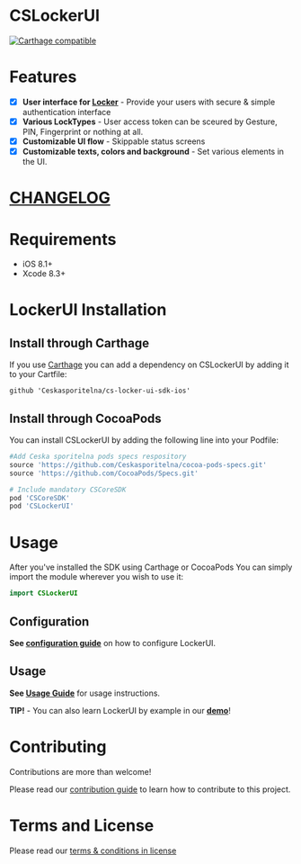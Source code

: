 # CSLockerUI

[![Carthage compatible](https://img.shields.io/badge/Carthage-compatible-4BC51D.svg?style=flat)](https://github.com/Carthage/Carthage)

# Features

- [x] **User interface for [Locker](https://github.com/Ceskasporitelna/cs-core-sdk-ios/blob/master/docs/locker.md)** - Provide your users with secure & simple authentication interface
- [x] **Various LockTypes** - User access token can be sceured by Gesture, PIN, Fingerprint or nothing at all.
- [x] **Customizable UI flow** - Skippable status screens
- [x] **Customizable texts, colors and background** - Set various elements in the UI.

# [CHANGELOG](CHANGELOG.md)

# Requirements

- iOS 8.1+
- Xcode 8.3+

# LockerUI Installation

## Install through Carthage

If you use [Carthage](https://github.com/Carthage/Carthage) you can add a dependency on CSLockerUI by adding it to your Cartfile:

```
github 'Ceskasporitelna/cs-locker-ui-sdk-ios'
```

## Install through CocoaPods

You can install CSLockerUI by adding the following line into your Podfile:

```ruby
#Add Ceska sporitelna pods specs respository
source 'https://github.com/Ceskasporitelna/cocoa-pods-specs.git'
source 'https://github.com/CocoaPods/Specs.git'

# Include mandatory CSCoreSDK
pod 'CSCoreSDK'
pod 'CSLockerUI'
```

# Usage

After you've installed the SDK using Carthage or CocoaPods You can simply import the module wherever you wish to use it:

```swift
import CSLockerUI
```

## Configuration

**See [configuration guide](./docs/configuration.md)** on how to configure LockerUI.

## Usage

**See [Usage Guide](./docs/lockerui.md)** for usage instructions.

**TIP!** - You can also learn LockerUI by example in our [**demo**](https://github.com/Ceskasporitelna/csas-sdk-demo-ios)!

# Contributing

Contributions are more than welcome!

Please read our [contribution guide](CONTRIBUTING.md) to learn how to contribute to this project.

# Terms and License

Please read our [terms & conditions in license](LICENSE.md)
